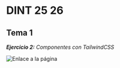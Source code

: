 # DINT 25 26
## Tema 1
***Ejercicio 2:** Componentes con TailwindCSS*

![Enlace a la página](/UD1_Confección_de_interfaces/Fundamentos_VSCode/my-ac03-components)

